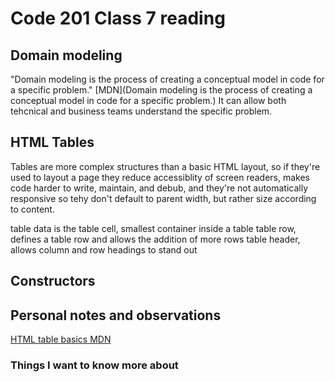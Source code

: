 # Code 201 Class 7 reading 

## Domain modeling

"Domain modeling is the process of creating a conceptual model in code for a specific problem." [MDN](Domain modeling is the process of creating a conceptual model in code for a specific problem.)  It can allow both tehcnical and business teams understand the specific problem.

## HTML Tables

Tables are more complex structures than a basic HTML layout, so if they're used to layout a page they reduce accessiblity of screen readers, makes code harder to write, maintain, and debub, and they're not automatically responsive so tehy don't default to parent width, but rather size according to content.
  
<td> table data is the table cell, smallest container inside a table
  
<tr> table row, defines a table row and allows the addition of more rows
  
<th> table header, allows column and row headings to stand out
  
## Constructors



## Personal notes and observations

[HTML table basics MDN](https://developer.mozilla.org/en-US/docs/Learn/HTML/Tables/Basics)

### Things I want to know more about
